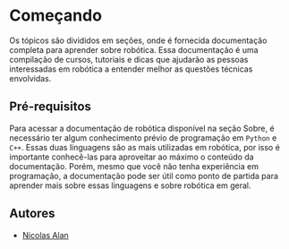 # **Começando**
Os tópicos são divididos em seções, onde é fornecida documentação completa para aprender sobre robótica. Essa documentação é uma compilação de cursos, tutoriais e dicas que ajudarão as pessoas interessadas em robótica a entender melhor as questões técnicas envolvidas.
## **Pré-requisitos**
Para acessar a documentação de robótica disponível na seção Sobre, é necessário ter algum conhecimento prévio de programação em `Python` e `C++`. Essas duas linguagens são as mais utilizadas em robótica, por isso é importante conhecê-las para aproveitar ao máximo o conteúdo da documentação. Porém, mesmo que você não tenha experiência em programação, a documentação pode ser útil como ponto de partida para aprender mais sobre essas linguagens e sobre robótica em geral.
## **Autores**
* [Nicolas Alan](https://robot-docs.vercel.app/contact.html)